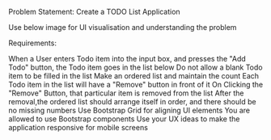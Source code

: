 Problem Statement: Create a TODO List Application

Use below image for UI visualisation and understanding the problem


Requirements:

When a User enters Todo item into the input box, and presses the "Add Todo" button, the Todo item goes in the list below
Do not allow a blank Todo item to be filled in the list
Make an ordered list and maintain the count
Each Todo item in the list will have a "Remove" button in front of it
On Clicking the "Remove" Button, that particular item is removed from the list
After the removal,the ordered list should arrange itself in order, and there should be no missing numbers
Use Bootstrap Grid for aligning UI elements
You are allowed to use Bootstrap components
Use your UX ideas to make the application responsive for mobile screens